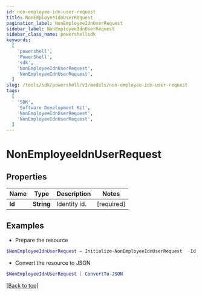 ```yaml
---
id: non-employee-idn-user-request
title: NonEmployeeIdnUserRequest
pagination_label: NonEmployeeIdnUserRequest
sidebar_label: NonEmployeeIdnUserRequest
sidebar_class_name: powershellsdk
keywords:
  [
    'powershell',
    'PowerShell',
    'sdk',
    'NonEmployeeIdnUserRequest',
    'NonEmployeeIdnUserRequest',
  ]
slug: /tools/sdk/powershell/v3/models/non-employee-idn-user-request
tags:
  [
    'SDK',
    'Software Development Kit',
    'NonEmployeeIdnUserRequest',
    'NonEmployeeIdnUserRequest',
  ]
---
```


# NonEmployeeIdnUserRequest

## Properties

| Name   | Type       | Description  | Notes      |
| ------ | ---------- | ------------ | ---------- |
| **Id** | **String** | Identity id. | [required] |

## Examples

- Prepare the resource

```powershell
$NonEmployeeIdnUserRequest = Initialize-NonEmployeeIdnUserRequest  -Id 2c91808570313110017040b06f344ec9
```

- Convert the resource to JSON

```powershell
$NonEmployeeIdnUserRequest | ConvertTo-JSON
```

[[Back to top]](#)
